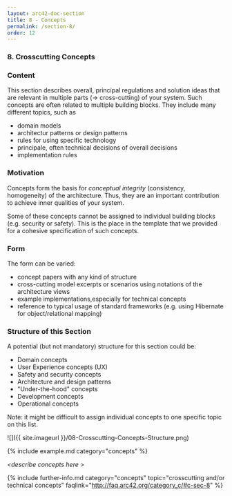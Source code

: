 ```yaml
---
layout: arc42-doc-section
title: 8 - Concepts
permalink: /section-8/
order: 12
---
```


### 8. Crosscutting Concepts


<div class="arc42-help" markdown="1">

### Content
This section describes overall, principal regulations and solution ideas that are relevant in multiple parts (&rarr; cross-cutting) of your system.
Such concepts are often related to multiple building blocks. They include many different topics, such as

* domain models
* architectur patterns or design patterns
* rules for using specific technology
* principale, often technical decisions of overall decisions
* implementation rules

### Motivation
Concepts form the basis for _conceptual integrity_ (consistency, homogeneity) of the architecture. Thus, they are an important contribution to achieve inner qualities of your system.

Some of these concepts cannot be assigned to individual building blocks (e.g. security or safety). This is the place in the template that we provided for a cohesive specification of such concepts.

### Form
The form can be varied:

* concept papers with any kind of structure
* cross-cutting model excerpts or scenarios using notations of the architecture views
* example implementations,especially for technical concepts
* reference to typical usage of standard frameworks (e.g. using Hibernate for object/relational mapping)

### Structure of this Section
A potential (but not mandatory) structure for this section could be:

* Domain concepts
* User Experience concepts (UX)
* Safety and security concepts
* Architecture and design patterns
* "Under-the-hood" concepts
* Development concepts
* Operational concepts

Note: it might be difficult to assign individual concepts to one specific topic
on this list.

![]({{ site.imageurl }}/08-Crosscutting-Concepts-Structure.png)

<!-- collect all examples that are releated to this section of arc42 -->
{% include example.md category="concepts" %}

</div>

_&lt;describe concepts here >_


{% include further-info.md
   category="concepts"
   topic="crosscutting and/or technical concepts"
   faqlink="http://faq.arc42.org/category_c/#c-sec-8" %}

